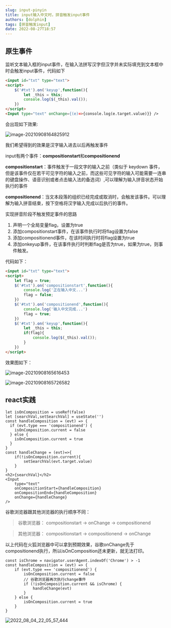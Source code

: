 ```yaml
---
slug: input-pinyin
title: input输入中文时，拼音触发input事件
authors: [dolphin]
tags: [拼音触发input]
date: 2022-08-27T18:57
---
```


## 原生事件

监听文本输入框的input事件，在输入法拼写汉字但汉字并未实际填充到文本框中时会触发input事件，代码如下

<!--truncate-->

```html
<input id="txt" type="text">
<script>
    $('#txt').on('keyup',function(){
        let _this = this;
        console.log($(_this).val());
    })
</script>
<Input type="text" onChange={(e)=>{console.log(e.target.value)}} />
```

会出现如下效果:

![image-20210908164825912](https://blog-guiyexing.oss-cn-qingdao.aliyuncs.com/blogImg/202208181617613.png!blog.guiyexing)

我们希望得到的效果是汉字输入进去以后再触发事件

input有两个事件：**compositionstart**和**compositionend**

 **compositionstart**：事件触发于一段文字的输入之前（类似于 keydown 事件，但是该事件仅在若干可见字符的输入之前，而这些可见字符的输入可能需要一连串的键盘操作、语音识别或者点击输入法的备选词）,可以理解为输入拼音状态开始执行的事件

**compositionend**：当文本段落的组织已经完成或取消时，会触发该事件。可以理解为输入拼音结束，按下空格将汉字输入完成以后执行的事件。

实现拼音阶段不触发预定事件的思路

1. 声明一个全局变量flag，设置为true 
2. 添加compositionstart事件，在该事件执行时将flag设置为false
3. 添加compositionend事件，在该时间执行时将flag设置为true
4. 添加onkeyup事件，在该事件执行时判断flag是否为true，如果为true，则事件触发。

代码如下：

```html
<input id="txt" type="text">
<script>
    let flag = true;
    $('#txt').on('compositionstart',function(){
        console.log('正在输入中文...')
        flag = false;
    })
    $('#txt').on('compositionend',function(){
        console.log('输入中文完成...')
        flag = true;
    })
    $('#txt').on('keyup',function(){
        let _this = this;
        if(flag){
            console.log($(_this).val());
        }
    })
</script>
```

效果图如下：

![image-20210908165616453](https://blog-guiyexing.oss-cn-qingdao.aliyuncs.com/blogImg/202208181617620.png!blog.guiyexing)

![image-20210908165726582](https://blog-guiyexing.oss-cn-qingdao.aliyuncs.com/blogImg/202208181617619.png!blog.guiyexing)

## react实践

```react
let isOnComposition = useRef(false)
let [searchVal,setSearchVal] = useState('')
const handleComposition = (evt) => {
  if (evt.type === 'compositionend') {
    isOnComposition.current = false
  } else {
    isOnComposition.current = true
  }
}
const handleChange = (evt)=>{
    if(!isOnComposition.current){
        setSearchVal(evt.target.value)
    }
}
<h2>{searchVal}</h2>
<Input
    type="text"
    onCompositionStart={handleComposition}
    onCompositionEnd={handleComposition}
    onChange={handleChange}
/>
```

谷歌浏览器跟其他浏览器的执行顺序不同：

> 谷歌浏览器： compositionstart -> onChange -> compositionend

> 其他浏览器： compositionstart -> compositionend -> onChange

以上代码在火狐浏览器中可以拿到预期效果，谷歌onChange先于compositionend执行，所以isOnComposition还未更新，就无法打印。

```react
const isChrome = navigator.userAgent.indexOf('Chrome') > -1
const handleComposition = (evt) => {
    if (evt.type === 'compositionend') {
        isOnComposition.current = false
        // 谷歌浏览器再次执行change事件
        if (!isOnComposition.current && isChrome) {
            handleChange(evt)
        }
    } else {
        isOnComposition.current = true
    }
}
```

![2022_08_04_22_05_57_444](https://blog-guiyexing.oss-cn-qingdao.aliyuncs.com/blogImg/202208181617638.gif)

